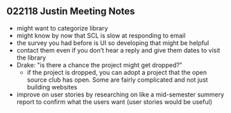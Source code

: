 ## 022118 Justin Meeting Notes

* might want to categorize library 
* might know by now that SCL is slow at responding to email 
* the survey you had before is UI so developing that might be helpful
* contact them even if you don’t hear a reply and give them dates to visit the library 
* Drake: "is there a chance the project might get dropped?" 
    * if the project is dropped, you can adopt a project that the open source club has open. Some are fairly complicated 
    and not just building websites 
* improve on user stories by researching on like a mid-semester summery report to confirm what the users want 
(user stories would be useful)
